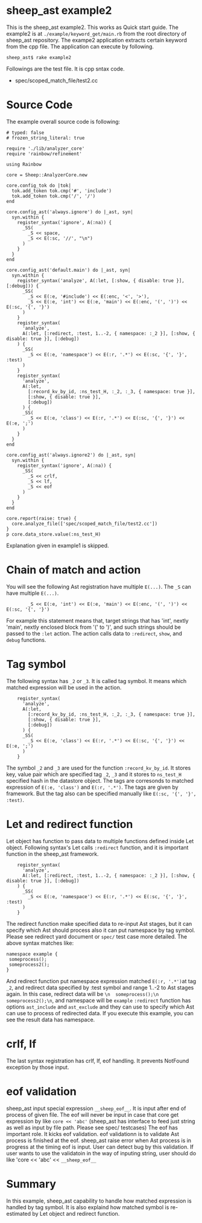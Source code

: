 # sheep_ast example2

This is the sheep_ast example2. This works as Quick start guide. The example2 is at `./example/keyword_get/main.rb` from the root directory of sheep_ast repository. The exampe2 application extracts certain keyword from the cpp file. The application can execute by following.

```
sheep_ast$ rake example2
```

Followings are the test file. It is cpp sntax code.

- spec/scoped_match_file/test2.cc

# Source Code

The example overall source code is following:

```
# typed: false
# frozen_string_literal: true

require './lib/analyzer_core'
require 'rainbow/refinement'

using Rainbow

core = Sheep::AnalyzerCore.new

core.config_tok do |tok|
  tok.add_token tok.cmp('#', 'include')
  tok.add_token tok.cmp('/', '/')
end

core.config_ast('always.ignore') do |_ast, syn|
  syn.within {
    register_syntax('ignore', A(:na)) {
      _SS(
        _S << space,
        _S << E(:sc, '//', "\n")
      )
    }
  }
end

core.config_ast('default.main') do |_ast, syn|
  syn.within {
    register_syntax('analyze', A(:let, [:show, { disable: true }], [:debug])) {
      _SS(
        _S << E(:e, '#include') << E(:enc, '<', '>'),
        _S << E(:e, 'int') << E(:e, 'main') << E(:enc, '(', ')') << E(:sc, '{', '}')
      )
    }
    register_syntax(
      'analyze',
      A(:let, [:redirect, :test, 1..-2, { namespace: :_2 }], [:show, { disable: true }], [:debug])
    ) {
      _SS(
        _S << E(:e, 'namespace') << E(:r, '.*') << E(:sc, '{', '}', :test)
      )
    }
    register_syntax(
      'analyze',
      A(:let,
        [:record_kv_by_id, :ns_test_H, :_2, :_3, { namespace: true }],
        [:show, { disable: true }],
        [:debug])
      ) {
      _SS(
        _S << E(:e, 'class') << E(:r, '.*') << E(:sc, '{', '}') << E(:e, ';')
      )
    }
  }
end

core.config_ast('always.ignore2') do |_ast, syn|
  syn.within {
    register_syntax('ignore', A(:na)) {
      _SS(
        _S << crlf,
        _S << lf,
        _S << eof
      )
    }
  }
end

core.report(raise: true) {
  core.analyze_file(['spec/scoped_match_file/test2.cc'])
}
p core.data_store.value(:ns_test_H)
```

Explanation given in example1 is skipped.

# Chain of match and action

You will see the following Ast registration have multiple `E(...)`. The `_S` can have multiple `E(...)`.

```
        _S << E(:e, 'int') << E(:e, 'main') << E(:enc, '(', ')') << E(:sc, '{', '}')
```
For example this statement means that, target strings that has 'int', nextly 'main', nextly enclosed block from '(' to ')', and such strings should be passed to the `:let` action. The action calls data to `:redirect`, `show`, and `debug` functions.

# Tag symbol

The following syntax has `_2` or `_3`.
It is called tag symbol. It means which matched expression will be used in the action. 

```
    register_syntax(
      'analyze',
      A(:let,
        [:record_kv_by_id, :ns_test_H, :_2, :_3, { namespace: true }],
        [:show, { disable: true }],
        [:debug])
      ) {
      _SS(
        _S << E(:e, 'class') << E(:r, '.*') << E(:sc, '{', '}') << E(:e, ';')
      )
    }
```

The symbol `_2` and `_3` are used for the function `:record_kv_by_id`. It stores key, value pair which are specified tag `_2`, `_3` and it stores to `ns_test_H` specified hash in the datastore object. The tags are corresonds to matched expression of `E(:e, 'class')` and `E(:r, '.*')`. The tags are given by framework. But the tag also can be specified manually like `E(:sc, '{', '}', :test)`.


# Let and redirect function

Let object has function to pass data to multiple functions defined inside Let object. Following syntax's Let calls `:redirect` function, and it is important function in the sheep_ast framework.

```
    register_syntax(
      'analyze',
      A(:let, [:redirect, :test, 1..-2, { namespace: :_2 }], [:show, { disable: true }], [:debug])
    ) {
      _SS(
        _S << E(:e, 'namespace') << E(:r, '.*') << E(:sc, '{', '}', :test)
      )
    }
```

The redirect function make specified data to re-input Ast stages, but it can specify which Ast should process also it can put namespace by tag symbol. Please see redirect yard document or `spec/` test case more detailed. The above syntax matches like:
```
namespace example {
 someprocess();
 someprocess2();
}
```

And redirect function put namespace expression matched `E(:r, '.*')`at tag `_2`, and redirect data specified by :test symbol and range 1..-2 to Ast stages again.
In this case, redirect data will be `\n  someprocess();\n  someprocess2();\n`, and namespace will be `example`
`:redirect` function has options `ast_include` and `ast_exclude` and they can use to specify which Ast can use to process of redirected data.
If you execute this example, you can see the result data has namespace.

# crlf, lf

The last syntax registration has crlf, lf, eof handling.
It prevents NotFound exception by those input.

# eof validation

sheep_ast input special expression `__sheep_eof__`.
It is input after end of process of given file. The eof will never be input in case that core get expression by like `core << 'abc'` (sheep_ast has interface to feed just string as well as input by file path. Please see spec/ testcases)
The eof has important role. It kicks eof validation.
eof validationn is to validate Ast process is finished at the eof. sheep_ast raise error when Ast process is in progress at the timing eof is input.
User can detect bug by this validation. If user wants to use the validatoin in the way of inputing string, user should do like 'core << 'abc' << `__sheep_eof__`

# Summary

In this example, sheep_ast capability to handle how matched expression is handled by tag symbol.
It is also explaind how matched symbol is re-estimated by Let object and redirect function.

